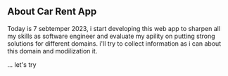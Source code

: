 ## About Car Rent App

Today is 7 sebtemper 2023, i start developing this web app to sharpen all my skills as software engineer and evaluate my apility on putting strong solutions for different domains. i'll try to collect information as i can about this domain and modilization it.

... let's try
